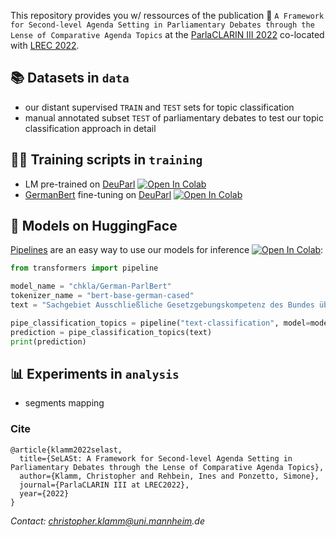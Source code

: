 This repository provides you w/ ressources of the publication 📄 `A Framework for Second-level Agenda Setting in Parliamentary Debates through the Lense of Comparative Agenda Topics` at the [ParlaCLARIN III 2022](https://www.clarin.eu/ParlaCLARIN-III) co-located with [LREC 2022](https://lrec2022.lrec-conf.org/en/).

## 📚 Datasets in `data`
* our distant supervised `TRAIN` and `TEST` sets for topic classification
* manual annotated subset `TEST` of parliamentary debates to test our topic classification approach in detail

## 🏃‍♀️ Training scripts in `training`
* LM pre-trained on [DeuParl](https://tudatalib.ulb.tu-darmstadt.de/handle/tudatalib/2889?show=full) [![Open In Colab](https://colab.research.google.com/assets/colab-badge.svg)](https://colab.research.google.com/drive/1XVVK6bKycfzft0cRsrokhgy80HXlWGHF?usp=sharing)
* [GermanBert](https://huggingface.co/bert-base-german-cased) fine-tuning on [DeuParl](https://tudatalib.ulb.tu-darmstadt.de/handle/tudatalib/2889?show=full) [![Open In Colab](https://colab.research.google.com/assets/colab-badge.svg)](https://colab.research.google.com/drive/1ZfeRODHwEdSGAda_fAatrRAO39OFVD5d?usp=sharing)

## 🤖 Models on HuggingFace
[Pipelines](https://huggingface.co/docs/transformers/main_classes/pipelines) are an easy way to use our models for inference [![Open In Colab](https://colab.research.google.com/assets/colab-badge.svg)](https://colab.research.google.com/drive/18ViDTkXVNxS1O65cCw6k4utMHd8v8-Gj?usp=sharing):
```python
from transformers import pipeline

model_name = "chkla/German-ParlBert"
tokenizer_name = "bert-base-german-cased"
text = "Sachgebiet Ausschließliche Gesetzgebungskompetenz des Bundes über die Zusammenarbeit des Bundes und der Länder zum Schutze der freiheitlichen demokratischen Grundordnung, des Bestandes und der Sicherheit des Bundes oder eines Landes Wir fragen die Bundesregierung"

pipe_classification_topics = pipeline("text-classification", model=model_name, tokenizer=tokenizer_name, return_all_scores=False, device=0)
prediction = pipe_classification_topics(text)
print(prediction)

```

## 📊 Experiments in `analysis`
* segments mapping

### Cite
```
@article{klamm2022selast,
  title={SeLASt: A Framework for Second-level Agenda Setting in Parliamentary Debates through the Lense of Comparative Agenda Topics},
  author={Klamm, Christopher and Rehbein, Ines and Ponzetto, Simone},
  journal={ParlaCLARIN III at LREC2022},
  year={2022}
}
```

_Contact: christopher.klamm@uni.mannheim.de_
